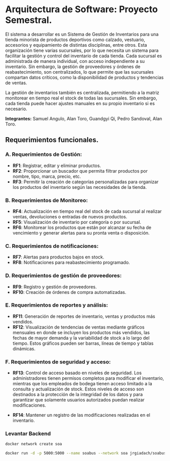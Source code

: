 # Arquitectura de Software: Proyecto Semestral.

El sistema a desarrollar es un Sistema de Gestión de Inventarios para una tienda minorista de productos deportivos como calzado, vestuario, accesorios y equipamiento de distintas disciplinas, entre otros. Esta organización tiene varias sucursales, por lo que necesita un sistema para facilitar la gestión y control del inventario de cada tienda. Cada sucursal es administrada de manera individual, con acceso independiente a su inventario. Sin embargo, la gestión de proveedores y órdenes de reabastecimiento, son centralizados, lo que permite que las sucursales compartan datos críticos, como la disponibilidad de productos y tendencias de ventas.

La gestión de inventarios también es centralizada, permitiendo a la matriz monitorear en tiempo real el stock de todas las sucursales. Sin embargo, cada tienda puede hacer ajustes manuales en su propio inventario si es necesario.

**Integrantes:** Samuel Angulo, Alan Toro, Guandgyi Qi, Pedro Sandoval, Alan Toro.

## Requerimientos funcionales.

### A. Requerimientos de Gestión:

- **RF1**: Registrar, editar y eliminar productos.
- **RF2**: Proporcionar un buscador que permita filtrar productos por nombre, tipo, marca, precio, etc.
- **RF3**: Permitir la creación de categorías personalizadas para organizar los productos del inventario según las necesidades de la tienda.

### B. Requerimientos de Monitoreo:

- **RF4**: Actualización en tiempo real del stock de cada sucursal al realizar ventas, devoluciones o entradas de nuevos productos.
- **RF5**: Visualización de inventario por categoría o por sucursal.
- **RF6**: Monitorear los productos que están por alcanzar su fecha de vencimiento y generar alertas para su pronta venta o disposición.

### C. Requerimientos de notificaciones:

- **RF7**: Alertas para productos bajos en stock.
- **RF8**: Notificaciones para reabastecimiento programado.

### D. Requerimientos de gestión de proveedores:

- **RF9**: Registro y gestión de proveedores.
- **RF10**: Creación de órdenes de compra automatizadas.

### E. Requerimientos de reportes y análisis:

- **RF11**: Generación de reportes de inventario, ventas y productos más vendidos.
- **RF12**: Visualización de tendencias de ventas mediante gráficos mensuales en donde se incluyen los productos más vendidos, las fechas de mayor demanda y la variabilidad de stock a lo largo del tiempo. Estos gráficos pueden ser barras, líneas de tiempo y tablas dinámicas.

### F. Requerimientos de seguridad y acceso:

- **RF13**: Control de acceso basado en niveles de seguridad. Los administradores tienen permisos completos para modificar el inventario, mientras que los empleados de bodega tienen acceso limitado a la consulta y actualización de stock. Estos niveles de acceso son destinados a la protección de la integridad de los datos y para garantizar que solamente usuarios autorizados puedan realizar modificaciones.

- **RF14**: Mantener un registro de las modificaciones realizadas en el inventario.

### Levantar Backend

```bash
docker network create soa

docker run -d -p 5000:5000 --name soabus --network soa jrgiadach/soabus:v1
```
